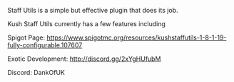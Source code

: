 Staff Utils is a simple but effective plugin that does its job.

Kush Staff Utils currently has a few features including

Spigot Page: https://www.spigotmc.org/resources/kushstaffutils-1-8-1-19-fully-configurable.107607

Exotic Development: http://discord.gg/2xYgHUfubM

Discord: DankOfUK
